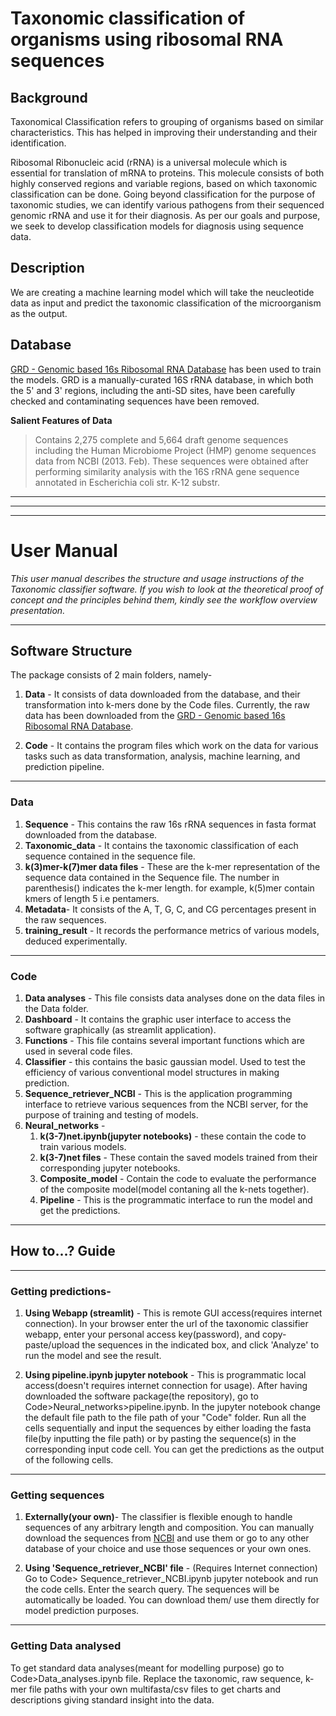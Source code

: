 # Taxonomic classification of organisms using ribosomal RNA sequences

## Background
Taxonomical Classification refers to grouping of organisms based on similar characteristics. This has helped in improving their understanding and their identification.

Ribosomal Ribonucleic acid (rRNA) is a universal molecule which is essential for translation of mRNA to proteins. This molecule consists of both highly conserved regions and variable regions, based on which taxonomic classification can be done.
Going beyond classification for the purpose of taxonomic studies, we can identify various pathogens from their sequenced genomic rRNA and use it for their diagnosis.
As per our goals and purpose, we seek to develop classification models for diagnosis using sequence data.

## Description
We are creating a machine learning model which will take the neucleotide data as input and  predict the taxonomic classification of the microorganism as the output.

## Database
[GRD - Genomic based 16s Ribosomal RNA Database](https://metasystems.riken.jp/grd/) has been used to train the models.
GRD is a manually-curated 16S rRNA database, in which both the 5' and 3' regions, including the anti-SD sites, have been carefully checked and contaminating sequences have been removed. 

**Salient Features of Data**
>Contains 2,275 complete and 5,664 draft genome sequences including the Human Microbiome Project (HMP) genome sequences data from NCBI (2013. Feb).
>These sequences were obtained after performing similarity analysis with the 16S rRNA gene sequence annotated in Escherichia coli str. K-12 substr.

___
***
***
# User Manual

*This user manual describes the structure and usage instructions of the Taxonomic classifier software. If you wish to look at the theoretical proof of concept and the principles behind them, kindly see the workflow overview presentation.*

***
## Software Structure

The package consists of 2 main folders, namely-

1. **Data** - It consists of data downloaded from the database, and their transformation into k-mers done by the Code files. Currently, the raw data has been downloaded from the [GRD - Genomic based 16s Ribosomal RNA Database](https://metasystems.riken.jp/grd/).

2. **Code** - It contains the program files which work on the data for various tasks such as data transformation, analysis, machine learning, and prediction pipeline.

***
### Data
1. **Sequence** - This contains the raw 16s rRNA sequences in fasta format downloaded from the database.
2. **Taxonomic_data** - It contains the taxonomic classification of each sequence contained in the sequence file.
3. **k(3)mer-k(7)mer data files** - These are the k-mer representation of the sequence data contained in the Sequence file. The number in parenthesis() indicates the k-mer length. for example, k(5)mer contain kmers of length 5 i.e pentamers.
4. **Metadata**- It consists of the A, T, G, C, and CG percentages present in the raw sequences.
5. **training_result** - It records the performance metrics of various models, deduced experimentally.

***
### Code
1. **Data analyses** - This file consists  data analyses done on the data files in the Data folder.
2. **Dashboard** - It contains the graphic user interface to access the software graphically (as streamlit application).
3. **Functions** - This file contains several important functions which are used in several code files.
4. **Classifier** - this contains the basic gaussian model. Used to test the efficiency of various conventional model structures in making prediction.
5. **Sequence_retriever_NCBI** - This is the application programming interface to retrieve various sequences from the NCBI server, for the purpose of training and testing of models.
6. **Neural_networks** - 
    1. **k(3-7)net.ipynb(jupyter notebooks)** - these contain the code to train various models.
    2. **k(3-7)net files** - These contain the saved models trained from their corresponding jupyter notebooks.
    3. **Composite_model** - Contain the code to evaluate the performance of the composite model(model contaning all the k-nets together).
    4. **Pipeline** - This is the programmatic interface to run the model and get the predictions.

***
## How to...? Guide
***
### Getting predictions-

1. **Using Webapp (streamlit)** - This is remote GUI access(requires internet connection). In your browser enter the url of the taxonomic classifier webapp, enter your personal access key(password), and copy-paste/upload the sequences in the indicated box, and click 'Analyze' to run the model and see the result.

2. **Using pipeline.ipynb jupyter notebook** - This is programmatic local access(doesn't requires internet connection for usage). After having downloaded the software package(the repository), go to Code>Neural_networks>pipeline.ipynb. 
In the jupyter notebook change the default file path to the file path of your "Code" folder. Run all the cells sequentially and input the sequences by either loading the fasta file(by inputting the file path) or by pasting the sequence(s) in the corresponding input code cell. You can get the predictions as the output of the following cells.

***
### Getting sequences

1. **Externally(your own)**- The classifier is flexible enough to handle sequences of any arbitrary length and composition. You can manually download the sequences from [NCBI](https://www.ncbi.nlm.nih.gov/) and use them or go to any other database of your choice and use those sequences or your own ones.

2. **Using 'Sequence_retriever_NCBI' file** - (Requires Internet connection) Go to Code> Sequence_retriever_NCBI.ipynb jupyter notebook and run the code cells. Enter the search query. The sequences will be automatically be loaded. You can download them/ use them directly for model prediction purposes.

***
### Getting Data analysed

To get standard data analyses(meant for modelling purpose) go to Code>Data_analyses.ipynb file. Replace the taxonomic, raw sequence, k-mer file paths with your own multifasta/csv files to get charts and descriptions giving standard insight into the data.
